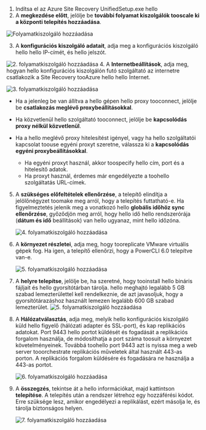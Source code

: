 1. Indítsa el az Azure Site Recovery UnifiedSetup.exe hello
2. A **megkezdése előtt**, jelölje be **további folyamat kiszolgálók tooscale ki a központi telepítés hozzáadása**.

  ![Folyamatkiszolgáló hozzáadása](./media/site-recovery-add-process-server/ps-page-1.png)

3. A **konfigurációs kiszolgáló adatait**, adja meg a konfigurációs kiszolgáló hello hello IP-címét, és hello jelszót.

  ![2. folyamatkiszolgáló hozzáadása](./media/site-recovery-add-process-server/ps-page-2.png)
4. A **Internetbeállítások**, adja meg, hogyan hello konfigurációs kiszolgálón futó szolgáltató az internetre csatlakozik a Site Recovery tooAzure hello hello Internet.

  ![3. folyamatkiszolgáló hozzáadása](./media/site-recovery-add-process-server/ps-page-3.png)

   * Ha a jelenleg be van állítva a hello gépen hello proxy tooconnect, jelölje be **csatlakozás meglévő proxybeállításokkal**.
   * Ha közvetlenül hello szolgáltató tooconnect, jelölje be **kapcsolódás proxy nélkül közvetlenül**.
   * Ha a hello meglévő proxy hitelesítést igényel, vagy ha hello szolgáltatói kapcsolat toouse egyéni proxyt szeretne, válassza ki a **kapcsolódás egyéni proxybeállításokkal**.

     * Ha egyéni proxyt használ, akkor toospecify hello cím, port és a hitelesítő adatok.
     * Ha proxyt használ, érdemes már engedélyezte a toohello szolgáltatás URL-címek.

5. A **szükséges előfeltételek ellenőrzése**, a telepítő elindítja a jelölőnégyzet toomake meg arról, hogy a telepítés futtatható-e. Ha figyelmeztetés jelenik meg a vonatkozó hello **globális időhöz sync ellenőrzése**, győződjön meg arról, hogy hello idő hello rendszerórája (**dátum és idő** beállítások) van hello ugyanaz, mint hello időzóna.

     ![4. folyamatkiszolgáló hozzáadása](./media/site-recovery-add-process-server/ps-page-4.png)

6. A **környezet részletei**, adja meg, hogy tooreplicate VMware virtuális gépek fog. Ha igen, a telepítő ellenőrzi, hogy a PowerCLI 6.0 telepítve van-e.

     ![5. folyamatkiszolgáló hozzáadása](./media/site-recovery-add-process-server/ps-page-5.png)

7. A **helyre telepítse**, jelölje be, ha szeretné, hogy tooinstall hello bináris fájljait és hello gyorsítótárban tárolja. hello meghajtó legalább 5 GB szabad lemezterülettel kell rendelkeznie, de azt javasoljuk, hogy a gyorsítótárazáshoz használt lemezen legalább 600 GB szabad lemezterület.
     ![5. folyamatkiszolgáló hozzáadása](./media/site-recovery-add-process-server/ps-page-6.png)

8. A **Hálózatválasztás**, adja meg, melyik hello konfigurációs kiszolgáló küld hello figyelő (hálózati adapter és SSL-port), és kap replikációs adatokat. Port 9443 hello portot küldését és fogadását a replikációs forgalom használja, de módosíthatja a port száma toosuit a környezet követelményeinek. Továbbá toohello port 9443 azt is nyissa meg a web server tooorchestrate replikációs műveletek által használt 443-as porton. A replikációs forgalom küldésére és fogadására ne használja a 443-as portot.

     ![6. folyamatkiszolgáló hozzáadása](./media/site-recovery-add-process-server/ps-page-7.png)
9. A **összegzés**, tekintse át a hello információkat, majd kattintson **telepítése**. A telepítés után a rendszer létrehoz egy hozzáférési kódot. Erre szüksége lesz, amikor engedélyezi a replikálást, ezért másolja le, és tárolja biztonságos helyen.

     ![7. folyamatkiszolgáló hozzáadása](./media/site-recovery-add-process-server/ps-page-8.png)
